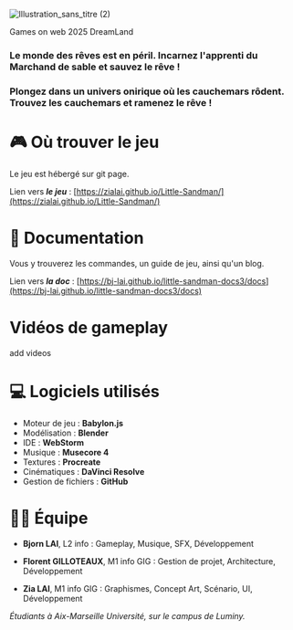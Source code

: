 ![Illustration_sans_titre (2)](https://github.com/user-attachments/assets/0eda4acf-16a8-4e7d-9acd-b1c548fbe92f)

Games on web 2025 DreamLand


### Le monde des rêves est en péril. Incarnez l'apprenti du Marchand de sable et sauvez le rêve !
### Plongez dans un univers onirique où les cauchemars rôdent. Trouvez les cauchemars et ramenez le rêve !

# 🎮 Où trouver le jeu 
Le jeu est hébergé sur git page.

Lien vers _**le jeu**_ : [https://zialai.github.io/Little-Sandman/](https://zialai.github.io/Little-Sandman/)

# 📖 Documentation
Vous y trouverez les commandes, un guide de jeu, ainsi qu'un blog.

Lien vers _**la doc**_ : [https://bj-lai.github.io/little-sandman-docs3/docs](https://bj-lai.github.io/little-sandman-docs3/docs)

# Vidéos de gameplay

add videos 

# 💻 Logiciels utilisés

* Moteur de jeu : **Babylon.js**
* Modélisation : **Blender**
* IDE : **WebStorm**
* Musique : **Musecore 4**
* Textures : **Procreate**
* Cinématiques : **DaVinci Resolve**
* Gestion de fichiers : **GitHub**


# 🧑‍💻 **Équipe** 

* **Bjorn LAI**, L2 info : Gameplay, Musique, SFX, Développement

* **Florent GILLOTEAUX**, M1 info GIG : Gestion de projet, Architecture, Développement

* **Zia LAI**, M1 info GIG : Graphismes, Concept Art, Scénario, UI, Développement

_Étudiants à Aix-Marseille Université, sur le campus de Luminy._

